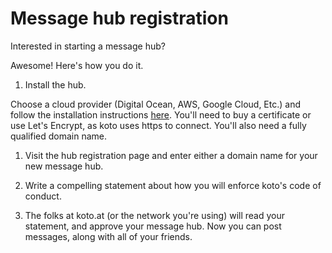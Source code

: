 # Message hub registration

Interested in starting a message hub? 

Awesome! Here's how you do it.

1. Install the hub.

Choose a cloud provider (Digital Ocean, AWS, Google Cloud, Etc.) and follow the installation instructions [here](install-message-hub.md). You'll need to buy a certificate or use Let's Encrypt, as koto uses https to connect. You'll also need a fully qualified domain name.

1. Visit the hub registration page and enter either a domain name for your new message hub.

1. Write a compelling statement about how you will enforce koto's code of conduct.

1. The folks at koto.at (or the network you're using) will read your statement, and approve your message hub. Now you can post messages, along with all of your friends.

